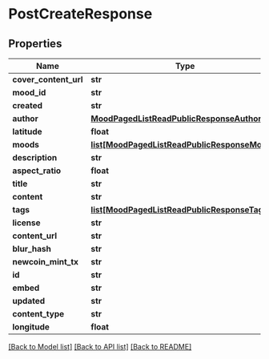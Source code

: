 # PostCreateResponse

## Properties
Name | Type | Description | Notes
------------ | ------------- | ------------- | -------------
**cover_content_url** | **str** |  | [optional] 
**mood_id** | **str** |  | [optional] 
**created** | **str** |  | [optional] 
**author** | [**MoodPagedListReadPublicResponseAuthor**](MoodPagedListReadPublicResponseAuthor.md) |  | [optional] 
**latitude** | **float** |  | [optional] 
**moods** | [**list[MoodPagedListReadPublicResponseMoods]**](MoodPagedListReadPublicResponseMoods.md) |  | [optional] 
**description** | **str** |  | [optional] 
**aspect_ratio** | **float** |  | [optional] 
**title** | **str** |  | [optional] 
**content** | **str** |  | [optional] 
**tags** | [**list[MoodPagedListReadPublicResponseTags]**](MoodPagedListReadPublicResponseTags.md) |  | [optional] 
**license** | **str** |  | [optional] 
**content_url** | **str** |  | [optional] 
**blur_hash** | **str** |  | [optional] 
**newcoin_mint_tx** | **str** |  | [optional] 
**id** | **str** |  | [optional] 
**embed** | **str** |  | [optional] 
**updated** | **str** |  | [optional] 
**content_type** | **str** |  | [optional] 
**longitude** | **float** |  | [optional] 

[[Back to Model list]](../README.md#documentation-for-models) [[Back to API list]](../README.md#documentation-for-api-endpoints) [[Back to README]](../README.md)


